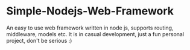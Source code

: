 # Simple-Nodejs-Web-Framework
An easy to use web framework written in node js, supports routing, middleware, models etc.
It is in casual development, just a fun personal project, don't be serious :)
